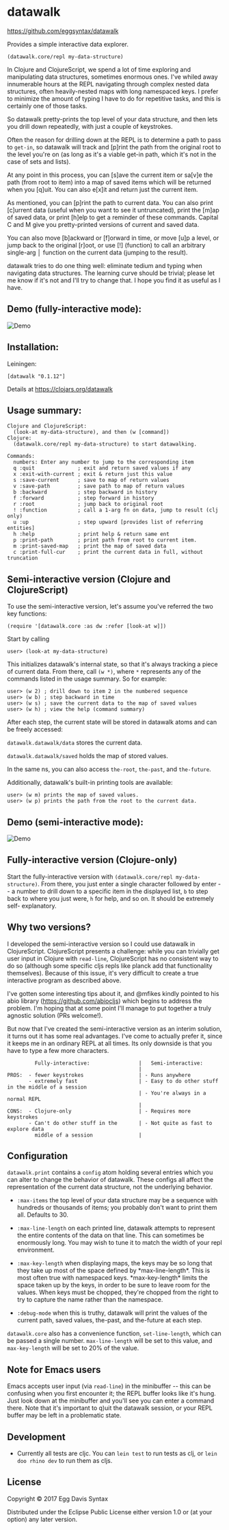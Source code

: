 # datawalk

https://github.com/eggsyntax/datawalk

Provides a simple interactive data explorer.

```
(datawalk.core/repl my-data-structure)
```

In Clojure and ClojureScript, we spend a lot of time exploring and manipulating
data structures, sometimes enormous ones. I've whiled away innumerable hours at
the REPL navigating through complex nested data structures, often heavily-nested
maps with long namespaced keys. I prefer to minimize the amount of typing I have
to do for repetitive tasks, and this is certainly one of those tasks.

So datawalk pretty-prints the top level of your data structure, and then lets
you drill down repeatedly, with just a couple of keystrokes.

Often the reason for drilling down at the REPL is to determine a path to pass to
`get-in`, so datawalk will track and [p]rint the path from the original root to
the level you're on (as long as it's a viable get-in path, which it's not in the
case of sets and lists).

At any point in this process, you can [s]ave the current item or sa[v]e the
path (from root to item) into a map of saved items which will be returned when
you [q]uit. You can also e[x]it and return just the current item.

As mentioned, you can [p]rint the path to current data. You can also print
[c]urrent data (useful when you want to see it untruncated), print the [m]ap
of saved data, or print [h]elp to get a reminder of these commands. Capital
C and M give you pretty-printed versions of current and saved data.

You can also move [b]ackward or [f]orward in time, or move [u]p a level, or jump
back to the original [r]oot, or use [!] (function) to call an arbitrary
single-arg │ function on the current data (jumping to the result).

datawalk tries to do one thing well: eliminate tedium and typing when navigating
data structures. The learning curve should be trivial; please let me know if it's
not and I'll try to change that. I hope you find it as useful as I have.

## Demo (fully-interactive mode):


![Demo](resources/fully-interactive.gif?raw=true "Demo")


## Installation:

Leiningen:
```
[datawalk "0.1.12"]
```

Details at https://clojars.org/datawalk

## Usage summary:

```
Clojure and ClojureScript:
  (look-at my-data-structure), and then (w [command])
Clojure:
  (datawalk.core/repl my-data-structure) to start datawalking.

Commands:
  numbers: Enter any number to jump to the corresponding item
  q :quit              ; exit and return saved values if any
  x :exit-with-current ; exit & return just this value
  s :save-current      ; save to map of return values
  v :save-path         ; save path to map of return values
  b :backward          ; step backward in history
  f :forward           ; step forward in history
  r :root              ; jump back to original root
  ! :function          ; call a 1-arg fn on data, jump to result (clj only)
  u :up                ; step upward [provides list of referring entities]
  h :help              ; print help & return same ent
  p :print-path        ; print path from root to current item.
  m :print-saved-map   ; print the map of saved data
  c :print-full-cur    ; print the current data in full, without truncation
```

## Semi-interactive version (Clojure and ClojureScript)

To use the semi-interactive version, let's assume you've referred the two
key functions:

`(require '[datawalk.core :as dw :refer [look-at w]])`

Start by calling

`user> (look-at my-data-structure)`

This initializes datawalk's internal state, so that it's always tracking a
piece of current data. From there, call `(w *)`, where `*` represents any of
the commands listed in the usage summary. So for example:
```
user> (w 2) ; drill down to item 2 in the numbered sequence
user> (w b) ; step backward in time
user> (w s) ; save the current data to the map of saved values
user> (w h) ; view the help (command summary)
```

After each step, the current state will be stored in datawalk atoms and can
be freely accessed:

`datawalk.datawalk/data` stores the current data.

`datawalk.datawalk/saved` holds the map of stored values.

In the same ns, you can also access `the-root`, `the-past`, and `the-future`.

Additionally, datawalk's built-in printing tools are available:

```
user> (w m) prints the map of saved values.
user> (w p) prints the path from the root to the current data.
```

## Demo (semi-interactive mode):


![Demo](resources/semi-interactive.gif?raw=true "Demo")

## Fully-interactive version (Clojure-only)

Start the fully-interactive version with `(datawalk.core/repl my-data-structure)`.
From there, you just enter a single character followed by enter -- a number
to drill down to a specific item in the displayed list, `b` to step back to
where you just were, `h` for help, and so on. It should be extremely self-
explanatory.

## Why two versions?

I developed the semi-interactive version so I could use datawalk in
ClojureScript. ClojureScript presents a challenge: while you can trivially get
user input in Clojure with `read-line`, ClojureScript has no consistent way to
do so (although some specific cljs repls like planck add that functionality
themselves). Because of this issue, it's very difficult to create a true
interactive program as described above.

I've gotten some interesting tips about it, and @mfikes kindly pointed to
his abio library (https://github.com/abiocljs) which begins to address the
problem. I'm hoping that at some point I'll manage to put together a truly
agnostic solution (PRs welcome!).

But now that I've created the semi-interactive version as an interim solution,
it turns out it has some real advantages. I've come to actually prefer it,
since it keeps me in an ordinary REPL at all times. Its only downside is that
you have to type a few more characters.

```
         Fully-interactive:                |   Semi-interactive:
                                           |
PROS:  - fewer keystrokes                  | - Runs anywhere
       - extremely fast                    | - Easy to do other stuff in the middle of a session
                                           | - You're always in a normal REPL
                                           |
CONS:  - Clojure-only                      | - Requires more keystrokes
       - Can't do other stuff in the       | - Not quite as fast to explore data
         middle of a session               |
```

## Configuration

`datawalk.print` contains a `config` atom holding several entries which you can
  alter to change the behavior of datawalk. These configs all affect the
  representation of the current data structure, not the underlying behavior.

* `:max-items` the top level of your data structure may be a sequence with
  hundreds or thousands of items; you probably don't want to print them all.
  Defaults to 30.

* `:max-line-length` on each printed line, datawalk attempts to represent the
  entire contents of the data on that line. This can sometimes be enormously
  long. You may wish to tune it to match the width of your repl environment.

* `:max-key-length` when displaying maps, the keys may be so long that they take
  up most of the space defined by \*max-line-length\*. This is most often true
  with namespaced keys. \*max-key-length\* limits the space taken up by the
  keys, in order to be sure to leave room for the values. When keys must be
  chopped, they're chopped from the right to try to capture the name rather than
  the namespace.

* `:debug-mode` when this is truthy, datawalk will print the values of the current
  path, saved values, the-past, and the-future at each step.

`datawalk.core` also has a convenience function, `set-line-length`, which can be
  passed a single number. `max-line-length` will be set to this value, and
  `max-key-length` will be set to 20% of the value.

## Note for Emacs users

Emacs accepts user input (via `read-line`) in the minibuffer -- this can be
confusing when you first encounter it; the REPL buffer looks like it's hung.
Just look down at the minibuffer and you'll see you can enter a command there.
Note that it's important to q)uit the datawalk session, or your REPL buffer may
be left in a problematic state.

## Development

* Currently all tests are cljc. You can `lein test` to run tests as clj, or `lein doo rhino dev` to run them as cljs.

## License

Copyright © 2017 Egg Davis Syntax

Distributed under the Eclipse Public License either version 1.0 or (at
your option) any later version.
